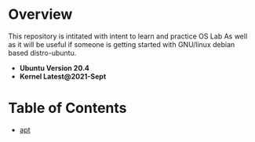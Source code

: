 # Overview
This repository is intitated with intent to learn and practice OS Lab
As well as it will be useful if someone is getting started with GNU/linux debian based distro-ubuntu.

- **Ubuntu Version 20.4**
- **Kernel Latest@2021-Sept**


# Table of Contents
   - [apt](https://github.com/cat903/linux101/tree/main/apt)
